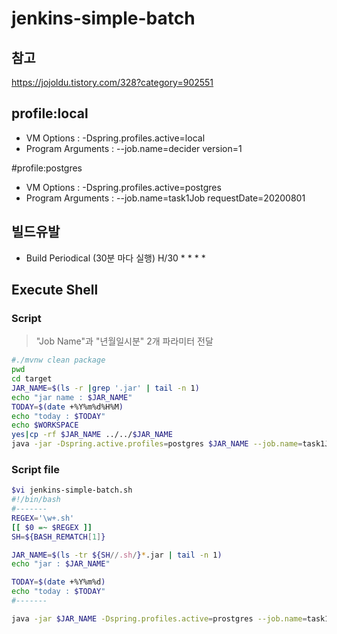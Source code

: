 # jenkins-simple-batch
## 참고
https://jojoldu.tistory.com/328?category=902551

## profile:local
* VM Options : -Dspring.profiles.active=local
* Program Arguments : --job.name=decider version=1

#profile:postgres
* VM Options : -Dspring.profiles.active=postgres
* Program Arguments : --job.name=task1Job requestDate=20200801

## 빌드유발
* Build Periodical (30분 마다 실행)
H/30 * * * *  
## Execute Shell
### Script
> "Job Name"과 "년월일시분" 2개 파라미터 전달
```bash
#./mvnw clean package
pwd
cd target
JAR_NAME=$(ls -r |grep '.jar' | tail -n 1)
echo "jar name : $JAR_NAME"
TODAY=$(date +%Y%m%d%H%M)
echo "today : $TODAY"
echo $WORKSPACE
yes|cp -rf $JAR_NAME ../../$JAR_NAME
java -jar -Dspring.active.profiles=postgres $JAR_NAME --job.name=task1Job requestDate=$TODAY
```  
### Script file
```bash
$vi jenkins-simple-batch.sh
#!/bin/bash
#-------
REGEX='\w+.sh'
[[ $0 =~ $REGEX ]]
SH=${BASH_REMATCH[1]}

JAR_NAME=$(ls -tr ${SH//.sh/}*.jar | tail -n 1)
echo "jar : $JAR_NAME"

TODAY=$(date +%Y%m%d)
echo "today : $TODAY"
#-------

java -jar $JAR_NAME -Dspring.profiles.active=prostgres --job.name=task1Job requestDate=$TODAY
```